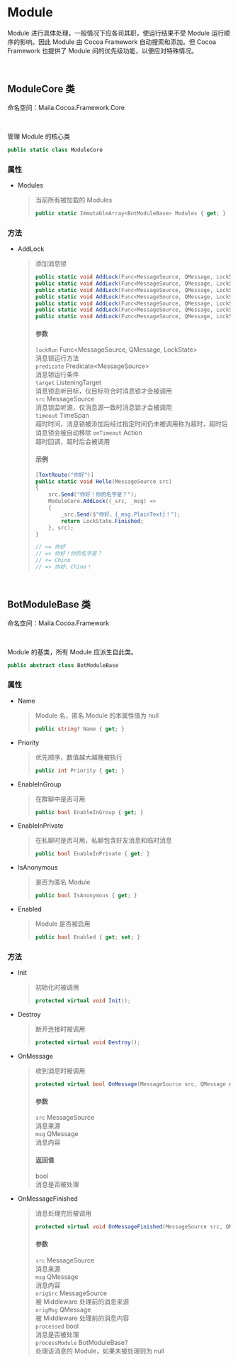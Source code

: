 # Module

Module 进行具体处理，一般情况下应各司其职，使运行结果不受 Module 运行顺序的影响。因此 Module 由 Cocoa Framework 自动搜索和添加。但 Cocoa Framework 也提供了 Module 间的优先级功能，以便应对特殊情况。  

<br>

## ModuleCore 类
命名空间：Maila.Cocoa.Framework.Core

<br>

管理 Module 的核心类
```C#
public static class ModuleCore
```

### 属性
- Modules
    > 当前所有被加载的 Modules
    > ```C#
    > public static ImmutableArray<BotModuleBase> Modules { get; }
    > ```

### 方法
- AddLock
    > 添加消息锁
    > 
    > ```C#
    > public static void AddLock(Func<MessageSource, QMessage, LockState> lockRun);
    > public static void AddLock(Func<MessageSource, QMessage, LockState> lockRun, Predicate<MessageSource> predicate);
    > public static void AddLock(Func<MessageSource, QMessage, LockState> lockRun, ListeningTarget target);
    > public static void AddLock(Func<MessageSource, QMessage, LockState> lockRun, MessageSource src);
    > public static void AddLock(Func<MessageSource, QMessage, LockState> lockRun, Predicate<MessageSource> predicate, TimeSpan timeout, Action? onTimeout = null);
    > public static void AddLock(Func<MessageSource, QMessage, LockState> lockRun, ListeningTarget target, TimeSpan timeout, Action? onTimeout = null);
    > public static void AddLock(Func<MessageSource, QMessage, LockState> lockRun, MessageSource src, TimeSpan timeout, Action? onTimeout = null);
    > ```
    > #### 参数
    > `lockRun` Func\<MessageSource, QMessage, LockState>  
    > 消息锁运行方法  
    > `predicate` Predicate\<MessageSource>  
    > 消息锁运行条件  
    > `target` ListeningTarget  
    > 消息锁监听目标，仅目标符合时消息锁才会被调用  
    > `src` MessageSource  
    > 消息锁监听源，仅消息源一致时消息锁才会被调用  
    > `timeout` TimeSpan  
    > 超时时间，消息锁被添加后经过指定时间仍未被调用称为超时，超时后消息锁会被自动移除
    > `onTimeout` Action  
    > 超时回调，超时后会被调用
    >
    > #### 示例
    > ```C#
    > [TextRoute("你好")]
    > public static void Hello(MessageSource src)
    > {
    >     src.Send("你好！你的名字是？");
    >     ModuleCore.AddLock((_src, _msg) =>
    >     {
    >         _src.Send($"你好，{_msg.PlainText}！");
    >         return LockState.Finished;
    >     }, src);
    > }
    > 
    > // <= 你好
    > // => 你好！你的名字是？
    > // <= Chino
    > // => 你好，Chino！
    > ```

<br>

## BotModuleBase 类
命名空间：Maila.Cocoa.Framework

<br>

Module 的基类，所有 Module 应派生自此类。
```C#
public abstract class BotModuleBase
```

### 属性
- Name
    > Module 名，匿名 Module 的本属性值为 null
    > ```C#
    > public string? Name { get; }
    > ```
- Priority
    > 优先顺序，数值越大越晚被执行
    > ```C#
    > public int Priority { get; }
    > ```
- EnableInGroup
    > 在群聊中是否可用
    > ```C#
    > public bool EnableInGroup { get; }
    > ```
- EnableInPrivate
    > 在私聊时是否可用，私聊包含好友消息和临时消息
    > ```C#
    > public bool EnableInPrivate { get; }
    > ```
- IsAnonymous
    > 是否为匿名 Module
    > ```C#
    > public bool IsAnonymous { get; }
    > ```
- Enabled
    > Module 是否被启用
    > ```C#
    > public bool Enabled { get; set; }
    > ```

### 方法
- Init
    > 初始化时被调用
    > ```C#
    > protected virtual void Init();
    > ```
- Destroy
    > 断开连接时被调用
    > ```C#
    > protected virtual void Destroy();
    > ```
- OnMessage
    > 收到消息时被调用
    > ```C#
    > protected virtual bool OnMessage(MessageSource src, QMessage msg);
    > ```
    > #### 参数
    > `src` MessageSource  
    > 消息来源  
    > `msg` QMessage  
    > 消息内容  
    > 
    > #### 返回值
    > bool  
    > 消息是否被处理
- OnMessageFinished
    > 消息处理完后被调用
    > ```C#
    > protected virtual void OnMessageFinished(MessageSource src, QMessage msg, MessageSource origSrc, QMessage origMsg, bool processed, BotModuleBase? processModule);
    > ```
    > #### 参数
    > `src` MessageSource  
    > 消息来源  
    > `msg` QMessage  
    > 消息内容  
    > `origSrc` MessageSource  
    > 被 Middleware 处理前的消息来源  
    > `origMsg` QMessage  
    > 被 Middleware 处理前的消息内容  
    > `processed` bool  
    > 消息是否被处理  
    > `processModule` BotModuleBase?  
    > 处理该消息的 Module，如果未被处理则为 null
